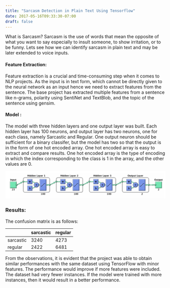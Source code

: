 ```yaml
---
title: "Sarcasm Detection in Plain Text Using Tensorflow"
date: 2017-05-16T09:33:30-07:00
draft: false
---
```


What is Sarcasm? Sarcasm is the use of words that mean the opposite of what you want to say especially to insult someone, to show irritation, or to be funny. Lets see how we can identify sarcasm in plain text and may be later extended to voice inputs.

#### Feature Extraction:
Feature extraction is a crucial and time-consuming step when it comes to NLP projects. As
the input is in text form, which cannot be directly given to the neural network as an input
hence we need to extract features from the sentence. The base project has extracted multiple
features from a sentence like n-grams, polarity using SentiNet and TextBlob, and the topic
of the sentence using gensim.

#### Model :

The model with three hidden layers and one output layer was built. Each hidden layer has 100 neurons, and output layer has two neurons, one for each class, namely Sarcastic and Regular. One output neuron should be sufficient for a binary classifer, but the model has two so that the output is in the form of one hot encoded array. One hot encoded array is easy to extract and compare results. One hot encoded array is the type of encoding in which the index corresponding to the class is 1 in the array, and the other values are 0.

![model](/images/model.png)

### Results:
The confusion matrix is as follows:

|   | sarcastic | regular |
|---|---|---|
| sarcastic | 3240 | 4273 |
| regular | 2422 | 6481 |


From the observations, it is evident that the project was able to obtain similar performances with the same dataset using TensorFlow with minor features. The performance would improve if more features were included. The dataset had very fewer instances. If the model were trained with more instances, then it would result in a better performance.


